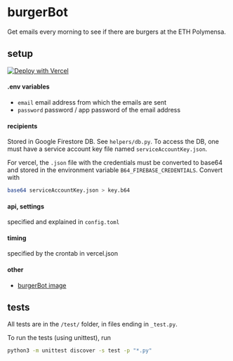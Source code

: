 # burgerBot
Get emails every morning to see if there are burgers at the ETH Polymensa.

## setup
[![Deploy with Vercel](https://vercel.com/button)](https://vercel.com/new/clone?repository-url=https%3A%2F%2Fgithub.com%2Fkepler-69c%2FburgerBot&env=EMAIL,PASSWORD,B64_FIREBASE_CREDENTIALS&envDescription=see%20project%20readme&envLink=https%3A%2F%2Fgithub.com%2Fkepler-69c%2FburgerBot%2Fblob%2Fmain%2FREADME.md)

#### .env variables
- `email` email address from which the emails are sent
- `password` password / app password of the email address

#### recipients
Stored in Google Firestore DB. See `helpers/db.py`. To access the DB, one must have a service account key file named `serviceAccountKey.json`.

For vercel, the `.json` file with the credentials must be converted to base64 and stored in the environment variable `B64_FIREBASE_CREDENTIALS`. Convert with

```bash
base64 serviceAccountKey.json > key.b64
```

#### api, settings
specified and explained in `config.toml`

#### timing
specified by the crontab in vercel.json

#### other
- [burgerBot image](https://unsplash.com/photos/photo-of-burger-with-tomato-and-cheese-OCHMcVOWRAU?utm_content=creditCopyText&utm_medium=referral&utm_source=unsplash)

## tests
All tests are in the `/test/` folder, in files ending in `_test.py`.

To run the tests (using unittest), run

```bash
python3 -m unittest discover -s test -p "*.py"
```